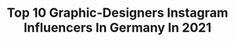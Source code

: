---
title: Top 10 Graphic-Designers Instagram Influencers In Germany In 2021
description: >-
  Find top graphic-designers Instagram influencers in Germany in 2021. Most popular hashtags: #happy #art #stayandwander.
platform: Instagram
hits: 51
text_top: Analyze the top-rated Instagram profiles on inBeat.
text_bottom: Our platform aggregates 51 Instagram influencers like this in Germany for you to connect with.
profiles:
  - username: "bouncing_betti"
    fullname: >-
      Betti  |  Salzburg
    bio: >-
      graphic designer with a big passion for • mountains • sports • photography • family member @salewa @atomicski 📧 bouncing_betti@gmx.at
    location: "Germany"
    followers: 19014
    engagement: 656
    commentsToLikes: 0.032320
    id: ck0u1iq3mx26o0i19n7pk3h7y
    verified: false
    hashtags: "#earlybird, #wanderlust, #wandern, #salewa"
  - username: "benny.yeboah"
    fullname: >-
      Benny Yeboah
    bio: >-
      97 | Model | Graphic Designer
    location: "Germany"
    followers: 4914
    engagement: 3159
    commentsToLikes: 0.024876
    id: ck8t05wv1qw9f0j78dw6iyanh
    verified: false
    hashtags: "#createcommune, #art, #backtominimal, #minimalism"
  - username: "szulcworks"
    fullname: >-
      Dorota Szulc
    bio: >-
      Good Trips Only 🌞 Photographer, Graphic Designer, Art Director Booking 📮 ds@deadpixelstd.com Management @ivy_creativemanagement Video with @arszenik
    location: "Germany"
    followers: 26255
    engagement: 371
    commentsToLikes: 0.019613
    id: ck0u703ku3hwx0i199uukxgt1
    verified: false
    hashtags: "#bujka, #johnniewalker, #35mm, #mamiya645afd"
  - username: "_sedaozer_"
    fullname: >-
      Seda Özer
    bio: >-
      🇹🇷🇹🇷🇹🇷 📸 photographer 💻 graphic designer ⚠️ gluten free ❤sedAden❤ #mynareklam @mynareklam #angelique @angeliqueizmir
    location: "Germany"
    followers: 10619
    engagement: 375
    commentsToLikes: 0.037280
    id: ck9wfi5anox4l0j78p7tuvy2c
    verified: false
    hashtags: "#mynareklam, #sabahlarolmas, #beklerken, #ku"
  - username: "nasen555"
    fullname: >-
      NanSen那森
    bio: >-
      @nansen555 🎈上海🇨🇳Shanghai 🎈🇲🇳Inner Mongolia 🎈💻graphic designer 🎈🖌️painter 🎈Art🎈gym🎈fashion🎈vacation🎈artist
    location: "Germany"
    followers: 17192
    engagement: 362
    commentsToLikes: 0.014850
    id: ck6uih3sgf1ss0j71ixq1a45b
    verified: false
    hashtags: "#gym, #fitness, #mens, #gymlife"
  - username: "doriglory3110"
    fullname: >-
      Doreen Albrecht | Photography
    bio: >-
      Graphic designer and digital Artist from Germany Photoshop, Indesign, Illustrator | ipad + Procreate My Art available on my website 👇🏻
    location: "Germany"
    followers: 18405
    engagement: 926
    commentsToLikes: 0.100294
    id: ck5cgoarsp81a0i11wbg37gm2
    verified: false
    hashtags: "#superb, #vizoturk, #igbest, #tv"
  - username: "carsontuna"
    fullname: >-
      Carsten Thun
    bio: >-
      PHOTOGRAPHER 📸 + GRAPHIC DESIGNER ✏️ HAMBURG / Olhão 🇵🇹 SECOND ACCOUNT: @roundtheworld_travels
    location: "Germany"
    followers: 28619
    engagement: 201
    commentsToLikes: 0.011647
    id: ck6u3sa18zl5k0j71imwjws3o
    verified: false
    hashtags: "#acrobatic, #pole, #dancer, #qsystem"
  - username: "katharinawildenhof"
    fullname: >-
      Katharina Wildenhof
    bio: >-
      ✖️ based in Berchtesgaden graphic designer, photographer and mountain lover ➖ say hi - katharinawildenhof@web.de
    location: "Germany"
    followers: 20123
    engagement: 754
    commentsToLikes: 0.059031
    id: ck0w0u5drg1p10i19nrv9leh6
    verified: false
    hashtags: "#roamtheplanet, #weroamabroad, #moodygrams, #fantasticearth"
  - username: "made.by.min"
    fullname: >-
      Melinda Coleman
    bio: >-
      Sewist, Sydneysider, graphic designer, wife
    location: "Germany"
    followers: 2545
    engagement: 1367
    commentsToLikes: 0.052981
    id: ckaowyun4b2kv0i78tzvl6r5f
    verified: false
    hashtags: "#memade, #millenialsewing, #pietrapants, #memademay2020"
  - username: "farzad.nikpey"
    fullname: >-
      PIC BY NIK Pʀᴏᴅᴜᴄᴛɪᴏɴ
    bio: >-
      🇮🇷🇩🇪 #Director|کارگردان #Producer|تهیه کننده #Photographer|عکاس #WebDesigner|طراح سایت #GraphicDesigner|گرافیست Iɴғᴏ@ғᴀʀᴢᴀᴅɴɪᴋᴘᴇʏ.ᴄᴏᴍ ғᴀʀᴢᴀᴅɴɪᴋᴘᴇʏ.ᴄᴏᴍ
    location: "Germany"
    followers: 31812
    engagement: 649
    commentsToLikes: 0.177547
    id: ck15udqphmo2k0i19bdt9tcuc
    verified: false
    hashtags: "#masih, #video, #modeling, #arash"
---